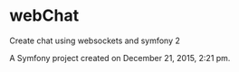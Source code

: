 # webChat
Create chat using websockets and symfony 2

A Symfony project created on December 21, 2015, 2:21 pm.
